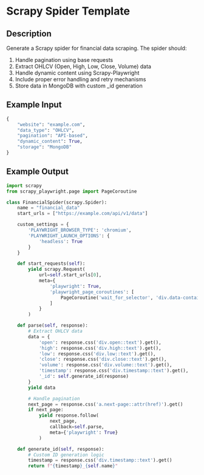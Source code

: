 # Scrapy Spider Template

## Description
Generate a Scrapy spider for financial data scraping. The spider should:
1. Handle pagination using base requests
2. Extract OHLCV (Open, High, Low, Close, Volume) data
3. Handle dynamic content using Scrapy-Playwright
4. Include proper error handling and retry mechanisms
5. Store data in MongoDB with custom _id generation

## Example Input
```python
{
    "website": "example.com",
    "data_type": "OHLCV",
    "pagination": "API-based",
    "dynamic_content": True,
    "storage": "MongoDB"
}
```

## Example Output
```python
import scrapy
from scrapy_playwright.page import PageCoroutine

class FinancialSpider(scrapy.Spider):
    name = "financial_data"
    start_urls = ["https://example.com/api/v1/data"]

    custom_settings = {
        'PLAYWRIGHT_BROWSER_TYPE': 'chromium',
        'PLAYWRIGHT_LAUNCH_OPTIONS': {
            'headless': True
        }
    }

    def start_requests(self):
        yield scrapy.Request(
            url=self.start_urls[0],
            meta={
                'playwright': True,
                'playwright_page_coroutines': [
                    PageCoroutine('wait_for_selector', 'div.data-container')
                ]
            }
        )

    def parse(self, response):
        # Extract OHLCV data
        data = {
            'open': response.css('div.open::text').get(),
            'high': response.css('div.high::text').get(),
            'low': response.css('div.low::text').get(),
            'close': response.css('div.close::text').get(),
            'volume': response.css('div.volume::text').get(),
            'timestamp': response.css('div.timestamp::text').get(),
            '_id': self.generate_id(response)
        }
        yield data

        # Handle pagination
        next_page = response.css('a.next-page::attr(href)').get()
        if next_page:
            yield response.follow(
                next_page,
                callback=self.parse,
                meta={'playwright': True}
            )

    def generate_id(self, response):
        # Custom ID generation logic
        timestamp = response.css('div.timestamp::text').get()
        return f"{timestamp}_{self.name}"
